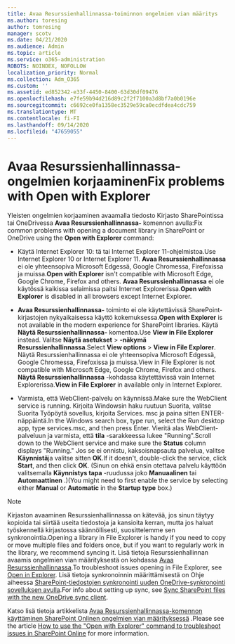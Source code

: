 ```yaml
---
title: Avaa Resurssienhallinnassa-toiminnon ongelmien vian määritys
ms.author: toresing
author: tomresing
manager: scotv
ms.date: 04/21/2020
ms.audience: Admin
ms.topic: article
ms.service: o365-administration
ROBOTS: NOINDEX, NOFOLLOW
localization_priority: Normal
ms.collection: Adm_O365
ms.custom: ''
ms.assetid: ed852342-e33f-4450-8400-63d30df09476
ms.openlocfilehash: e7fe59b94d216d89c2f2f7100a3d8bf7a0b0196e
ms.sourcegitcommit: c6692ce0fa1358ec3529e59ca0ecdfdea4cdc759
ms.translationtype: MT
ms.contentlocale: fi-FI
ms.lasthandoff: 09/14/2020
ms.locfileid: "47659055"
---
```

# <a name="fix-problems-with-open-with-explorer"></a><span data-ttu-id="3a718-102">Avaa Resurssienhallinnassa-ongelmien korjaaminen</span><span class="sxs-lookup"><span data-stu-id="3a718-102">Fix problems with Open with Explorer</span></span>

<span data-ttu-id="3a718-103">Yleisten ongelmien korjaaminen avaamalla tiedosto Kirjasto SharePointissa tai OneDrivessa **Avaa Resurssienhallinnassa-** komennon avulla:</span><span class="sxs-lookup"><span data-stu-id="3a718-103">Fix common problems with opening a document library in SharePoint or OneDrive using the **Open with Explorer** command:</span></span> 
  
- <span data-ttu-id="3a718-104">Käytä Internet Explorer 10: tä tai Internet Explorer 11-ohjelmistoa.</span><span class="sxs-lookup"><span data-stu-id="3a718-104">Use Internet Explorer 10 or Internet Explorer 11.</span></span> <span data-ttu-id="3a718-105">**Avaa Resurssienhallinnassa** ei ole yhteensopiva Microsoft Edgessä, Google Chromessa, Firefoxissa ja muissa.</span><span class="sxs-lookup"><span data-stu-id="3a718-105">**Open with Explorer** isn't compatible with Microsoft Edge, Google Chrome, Firefox and others.</span></span> <span data-ttu-id="3a718-106">**Avaa Resurssienhallinnassa** ei ole käytössä kaikissa selaimissa paitsi Internet Explorerissa.</span><span class="sxs-lookup"><span data-stu-id="3a718-106">**Open with Explorer** is disabled in all browsers except Internet Explorer.</span></span> 
    
- <span data-ttu-id="3a718-107">**Avaa Resurssienhallinnassa-** toiminto ei ole käytettävissä SharePoint-kirjastojen nykyaikaisessa käyttö kokemuksessa.</span><span class="sxs-lookup"><span data-stu-id="3a718-107">**Open with Explorer** is not available in the modern experience for SharePoint libraries.</span></span> <span data-ttu-id="3a718-108">Käytä **Näytä Resurssienhallinnassa-** komentoa.</span><span class="sxs-lookup"><span data-stu-id="3a718-108">Use **View in File Explorer** instead.</span></span> <span data-ttu-id="3a718-109">Valitse **Näytä asetukset** \> **-näkymä Resurssienhallinnassa**.</span><span class="sxs-lookup"><span data-stu-id="3a718-109">Select **View options** \> **View in File Explorer**.</span></span> <span data-ttu-id="3a718-110">Näytä Resurssienhallinnassa ei ole yhteensopiva Microsoft Edgessä, Google Chromessa, Firefoxissa ja muissa.</span><span class="sxs-lookup"><span data-stu-id="3a718-110">View in File Explorer is not compatible with Microsoft Edge, Google Chrome, Firefox and others.</span></span> <span data-ttu-id="3a718-111">**Näytä Resurssienhallinnassa** -kohdassa käytettävissä vain Internet Explorerissa.</span><span class="sxs-lookup"><span data-stu-id="3a718-111">**View in File Explorer** in available only in Internet Explorer.</span></span> 
    
- <span data-ttu-id="3a718-112">Varmista, että WebClient-palvelu on käynnissä.</span><span class="sxs-lookup"><span data-stu-id="3a718-112">Make sure the WebClient service is running.</span></span> <span data-ttu-id="3a718-113">Kirjoita Windowsin haku ruutuun Suorita, valitse Suorita Työpöytä sovellus, kirjoita Services. msc ja paina sitten ENTER-näppäintä.</span><span class="sxs-lookup"><span data-stu-id="3a718-113">In the Windows search box, type run, select the Run desktop app, type services.msc, and then press Enter.</span></span> <span data-ttu-id="3a718-114">Vieritä alas WebClient-palveluun ja varmista, että **tila** -sarakkeessa lukee "Running".</span><span class="sxs-lookup"><span data-stu-id="3a718-114">Scroll down to the WebClient service and make sure the **Status** column displays "Running."</span></span> <span data-ttu-id="3a718-115">Jos se ei onnistu, kaksoisnapsauta palvelua, valitse **Käynnistä**ja valitse sitten **OK**.</span><span class="sxs-lookup"><span data-stu-id="3a718-115">If it doesn't, double-click the service, click **Start**, and then click **OK**.</span></span> <span data-ttu-id="3a718-116">(Sinun on ehkä ensin otettava palvelu käyttöön valitsemalla **Käynnistys tapa** -ruudussa joko **Manuaalinen** tai **Automaattinen** .)</span><span class="sxs-lookup"><span data-stu-id="3a718-116">(You might need to first enable the service by selecting either **Manual** or **Automatic** in the **Startup type** box.)</span></span> 
    
> [!NOTE]
> <span data-ttu-id="3a718-117">Kirjaston avaaminen Resurssienhallinnassa on kätevää, jos sinun täytyy kopioida tai siirtää useita tiedostoja ja kansioita kerran, mutta jos haluat työskennellä kirjastossa säännöllisesti, suosittelemme sen synkronointia.</span><span class="sxs-lookup"><span data-stu-id="3a718-117">Opening a library in File Explorer is handy if you need to copy or move multiple files and folders once, but if you want to regularly work in the library, we recommend syncing it.</span></span> <span data-ttu-id="3a718-118">Lisä tietoja Resurssienhallinnan avaamis ongelmien vian määrityksestä on kohdassa [Avaa Resurssienhallinnassa](https://go.microsoft.com/fwlink/?linkid=871665).</span><span class="sxs-lookup"><span data-stu-id="3a718-118">To troubleshoot issues opening in File Explorer, see [Open in Explorer](https://go.microsoft.com/fwlink/?linkid=871665).</span></span> <span data-ttu-id="3a718-119">Lisä tietoja synkronoinnin määrittämisestä on Ohje aiheessa [SharePoint-tiedostojen synkronointi uuden OneDrive-synkronointi sovelluksen avulla](https://go.microsoft.com/fwlink/?linkid=871666).</span><span class="sxs-lookup"><span data-stu-id="3a718-119">For info about setting up sync, see [Sync SharePoint files with the new OneDrive sync client](https://go.microsoft.com/fwlink/?linkid=871666).</span></span>
  
<span data-ttu-id="3a718-120">Katso lisä tietoja artikkelista [Avaa Resurssienhallinnassa-komennon käyttäminen SharePoint Onlinen ongelmien vian määrityksessä](https://docs.microsoft.com/sharepoint/support/lists-and-libraries/troubleshoot-issues-using-open-with-explorer) .</span><span class="sxs-lookup"><span data-stu-id="3a718-120">Please see the article [How to use the "Open with Explorer" command to troubleshoot issues in SharePoint Online](https://docs.microsoft.com/sharepoint/support/lists-and-libraries/troubleshoot-issues-using-open-with-explorer) for more information.</span></span> 
  

